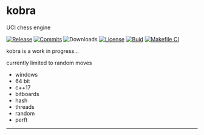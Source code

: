 # kobra

UCI chess engine

  [![Release][release-badge]][release-link]
  [![Commits][commits-badge]][commits-link]
  ![Downloads][downloads-badge]
  [![License][license-badge]][license-link]
  [![Buid][build-badge]][build-link]
  [![Makefile CI](https://github.com/jasper-sinclair/kobra/actions/workflows/makefile.yml/badge.svg)](https://github.com/jasper-sinclair/kobra/actions/workflows/makefile.yml)
  
kobra is a work in progress...

currently limited to random moves

- windows
- 64 bit
- c++17
- bitboards
- hash
- threads
- random
- perft
---------

[license-badge]:https://img.shields.io/github/license/jasper-sinclair/kobra?style=for-the-badge&label=license&color=success
[license-link]:https://github.com/jasper-sinclair/kobra/blob/main/LICENSE
[release-badge]:https://img.shields.io/github/v/release/jasper-sinclair/kobra?style=for-the-badge&label=official%20release
[release-link]:https://github.com/jasper-sinclair/kobra/releases/latest
[commits-badge]:https://img.shields.io/github/commits-since/jasper-sinclair/kobra/latest?style=for-the-badge
[commits-link]:https://github.com/jasper-sinclair/kobra/commits/main
[downloads-badge]:https://img.shields.io/github/downloads/jasper-sinclair/kobra/total?color=success&style=for-the-badge
[build-badge]:https://img.shields.io/github/actions/workflow/status/jasper-sinclair/kobra/tests.yml?style=for-the-badge
[build-link]:https://github.com/jasper-sinclair/kobra/actions/workflows/tests.yml
